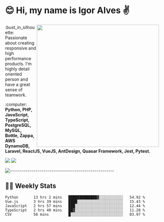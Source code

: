# :blush: Hi, my name is Igor Alves :v:

<img src="https://github-readme-stats.vercel.app/api?username=iguit0&show_icons=true&count_private=true&theme=onedark" min-width="400px" max-width="400px" width="400px" align="right" />

<p align="left"> 
  :bust_in_silhouette: Passionate about creating responsive and high performance products.
  I'm highly detail oriented person and have a great sense of teamwork.
</p>

<p align="left">
  :computer: <strong>Python, PHP, JavaScript, TypeScript, PostgreSQL, MySQL, Bottle, Zappa, AWS DynamoDB, Laravel, ReactJS, VueJS, AntDesign, Quasar Framework, Jest, Pytest.</strong>
</p>

<p align="left">
  <a href="https://www.linkedin.com/in/igor-lucio-alves" target="_blank" rel="noopener noreferrer" alt="LinkedIn">
  <img src="https://img.shields.io/badge/LinkedIn-0077B5?style=for-the-badge&logo=linkedin&logoColor=white" /></a>

  <a href="https://t.me/iguit0" target="_blank" rel="noopener noreferrer" alt="Telegram">
  <img src="https://img.shields.io/badge/Telegram-2CA5E0?style=for-the-badge&logo=telegram&logoColor=white" /></a>
</p>

![-----------------------------------------------------](https://raw.githubusercontent.com/andreasbm/readme/master/assets/lines/aqua.png)

## :man_technologist: Weekly Stats
<!--START_SECTION:waka-->
```text
Python       13 hrs 2 mins   █████████████▓░░░░░░░░░░░   54.92 % 
Vue.js       3 hrs 39 mins   ████░░░░░░░░░░░░░░░░░░░░░   15.43 % 
JavaScript   2 hrs 57 mins   ███░░░░░░░░░░░░░░░░░░░░░░   12.44 % 
TypeScript   2 hrs 40 mins   ██▓░░░░░░░░░░░░░░░░░░░░░░   11.28 % 
CSV          56 mins         █░░░░░░░░░░░░░░░░░░░░░░░░   03.97 % 
```
<!--END_SECTION:waka-->
